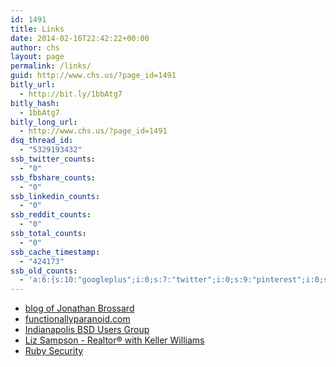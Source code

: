 ```yaml
---
id: 1491
title: Links
date: 2014-02-16T22:42:22+00:00
author: chs
layout: page
permalink: /links/
guid: http://www.chs.us/?page_id=1491
bitly_url:
  - http://bit.ly/1bbAtg7
bitly_hash:
  - 1bbAtg7
bitly_long_url:
  - http://www.chs.us/?page_id=1491
dsq_thread_id:
  - "5329193432"
ssb_twitter_counts:
  - "0"
ssb_fbshare_counts:
  - "0"
ssb_linkedin_counts:
  - "0"
ssb_reddit_counts:
  - "0"
ssb_total_counts:
  - "0"
ssb_cache_timestamp:
  - "424173"
ssb_old_counts:
  - 'a:6:{s:10:"googleplus";i:0;s:7:"twitter";i:0;s:9:"pinterest";i:0;s:7:"fbshare";i:0;s:8:"linkedin";i:0;s:6:"reddit";i:0;}'
---
```

  * <a href="http://www.endrazine.com/" rel="friend met co-worker" target="_blank">blog of Jonathan Brossard</a>
  * <a href="http://functionallyparanoid.com" rel="friend" target="_blank">functionallyparanoid.com</a>
  * <a href="http://indybug.org/" rel="friend met co-worker colleague" target="_blank">Indianapolis BSD Users Group</a>
  * <a href="http://www.buywithliz.com" rel="acquaintance co-resident spouse" target="_blank">Liz Sampson - Realtor® with Keller Williams</a>
  * <a href="http://rubysecurity.info" rel="me" target="_blank">Ruby Security</a>
